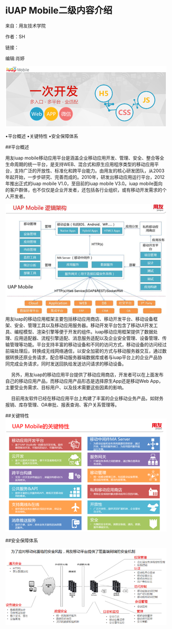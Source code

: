 # iUAP Mobile二级内容介绍

来自：用友技术学院

作者：SH

链接：

编辑:肖婷



![](/assets/132.png)

•平台概述
•关键特性
•安全保障体系

##平台概述

用友iuap mobile移动应用平台是涵盖企业移动应用开发、管理、安全、整合等全生命周期的统一平台，是支持WEB、混合式和原生应用程序类型的移动应用平台，支持广泛的开放性、标准化和跨平台能力。由用友的核心研发团队，从2003年起开始，一步步研究、完善而成的。2010年，研发出移动应用运行平台，2012年推出正式的iuap mobile V1.0，至目前的iuap mobile V3.0。iuap mobile面向的客户群体，也不仅仅是企业开发者，还包括各行业组织，或有移动开发需求的个人开发者。

![](/assets/133.png)
　 用友iuap的移动应用框架主要包括移动应用商店、移动开发平台、移动设备框架、安全、管理工具以及移动应用服务器。移动开发平台包含了移动UI开发工具、编程模型、渲染引擎等便于开发的组件。iuap移动应用框架提供了数据处理、应用适配器、流程引擎适配、消息服务适配以及企业安全管理、设备管理、传输管理等功能。平台支持丰富的移动设备和不同的访问方式，移动设备的访问经过前端处理后，转换成无线网络通信，以安全加密的方式与移动服务器交互，通过数据转换还原业务请求，配合移动服务器端数据库或者与iuap平台上的企业产品协同完成业务请求，同时发送回执给发送访问请求的移动设备。

　 另外，用友iuap的移动应用平台提供了移动应用商店，开发者可以在上面发布自己的移动应用产品，而移动应用产品形态是选择原生App还是移动Web App，主要受业务需求、目标用户、以及技术需要这些因素的影响。

　 目前用友软件已经在移动应用平台上构建了丰富的企业移动业务产品，如财务报销、库存管理、OA审批、报表查询、客户关系管理等。

##关键特性
![](/assets/134.png)

##安全保障体系

![](/assets/135.png)
